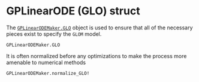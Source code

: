 # GPLinearODE (GLO) struct

The [`GPLinearODEMaker.GLO`](@ref) object is used to ensure that all of the necessary pieces exist to specify the `GLOM` model.

```@docs
GPLinearODEMaker.GLO
```

It is often normalized before any optimizations to make the process more amenable to numerical methods

```@docs
GPLinearODEMaker.normalize_GLO!
```

